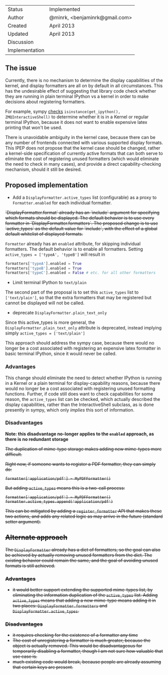 <table>
<tr><td> Status </td><td> Implemented </td></tr>
<tr><td> Author </td><td> @minrk, &lt;benjaminrk@gmail.com&gt; </td></tr>
<tr><td> Created </td><td> April 2013</td></tr>
<tr><td> Updated </td><td> April 2013</td></tr>
<tr><td> Discussion </td><td> </td></tr>
<tr><td> Implementation </td><td> </td></tr>
</table>

## The issue

Currently, there is no mechanism to determine the display capabilities of the kernel,
and display formatters are all on by default in all circumstances.
This has the undesirable effect of suggesting that library code
check whether they are running in plain terminal IPython vs a kernel
in order to make decisions about registering formatters.

For example, sympy [checks](https://github.com/sympy/sympy/blob/sympy-0.7.2/sympy/interactive/printing.py#L232)
`isinstance(get_ipython(), ZMQInteractiveShell)`
to determine whether it is in a Kernel or regular terminal IPython,
because it does not want to enable expensive latex printing that won't be used.

There is unavoidable ambiguity in the kernel case,
because there can be any number of frontends connected with various supported
display formats.
This IPEP does not propose that the kernel case should be changed,
rather a kernel-side specification of currently active formats
that can both serve to eliminate the cost of registering unused formatters
(which would eliminate the need to check in many cases),
and provide a direct capability-checking mechanism,
should it still be desired.


## Proposed implementation

- Add a `DisplayFormatter.active_types` list (configurable) as a proxy to `Formatter.enabled` for each individual formatter.

<del>
`DisplayFormatter.format` already has an `include` argument for specifying
which formats should be displayed.
The default behavior is to use every formatter in `DisplayFormatter.formatters`.
The proposed change is to use `active_types` as the default value for `include`,
with the effect of a global default whitelist of displayed formats.
</del>

`Formatter` already has an `enabled` attribute, for skipping individual formatters.
The default behavior is to enable all formatters.
Setting `active_types = ['typeA', 'typeB']` will result in

```python
formatters['typeA'].enabled = True
formatters['typeB'].enabled = True
formatters['typeC'].enabled = False # etc. for all other formatters
```


- Limit terminal IPython to `text/plain`

The second part of the proposal is to set this `active_types` list to `['text/plain']`,
so that the extra formatters that may be registered but cannot be displayed
will not be called.

- deprecate `DisplayFormatter.plain_text_only`

Since this active_types is more general,
the `DisplayFormatter.plain_text_only` attribute is deprecated,
instead implying simply `active_types = ['text/plain']`

This approach should address the sympy case,
because there would no longer be a cost associated with registering an expensive latex formatter in basic terminal IPython, since it would never be called.


### Advantages

This change should eliminate the need to detect whether IPython is running in a Kernel or a plain terminal for display-capability reasons,
because there would no longer be a cost associated with registering unused formatting functions.
Further, if code still does want to check capabilities for some reason,
the `active_types` list can be checked, which actually described the display capabilities,
rather than the InteractiveShell subclass, as is done presently in sympy,
which only *implies* this sort of information.


### Disadvantages

**Note: this disadvantage no-longer applies to the `enabled` approach,
as there is no redundant storage**

<del>
The duplication of mime-type storage makes adding new mime-types more difficult.

Right now, if someone wants to register a PDF formatter,
they can simply do:

    formatter['application/pdf'] = MyPDFFormatter()

But adding `active_types` means this is a two-call process:

    formatter['application/pdf'] = MyPDFFormatter()
    formatter.active_types.append('application/pdf')

This can be mitigated by adding a `register_formatter` API that makes these two actions,
and adds any related logic as may arrive in the future (standard setter argument).
</del>

## Alternate approach

The `DisplayFormatter` already has a dict of formatters,
so the goal can also be achieved by actually removing unused formatters from the dict.
The existing behavior could remain the same, and the goal of avoiding
unused formats is still achieved.


### Advantages

- it would better support extending the supported mime-types list,
  by eliminating the information duplication of the `active_types` list.
  Adding `active_types` means that adding a new mime-type means
  adding it in two places: `DisplayFormatter.formatters` and `DisplayFormatter.active_types`.

### Disadvantages

- it requires checking for the existence of a formatter any time
- The cost of unregistering a formatter is much greater,
  because the object is actually removed.
  This would be disadvantageous for temporarily disabling a formatter,
  though I am not sure how valuable that use case is.
- much existing code would break, because people are already assuming that certain keys are present.